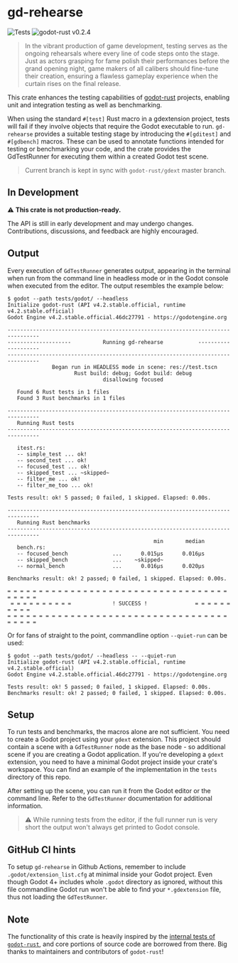 # gd-rehearse
![Tests](https://github.com/StatisMike/gd-rehearse/actions/workflows/tests.yaml/badge.svg)
![godot-rust v0.2.4](https://img.shields.io/badge/godot--rust-v0.2.4-blue?style=plastic)

>In the vibrant production of game development, testing serves as the ongoing rehearsals where every line of code steps onto the stage. Just as actors grasping for fame polish their performances before the grand opening night, game makers of all calibers should fine-tune their creation, ensuring a flawless gameplay experience when the curtain rises on the final release.

This crate enhances the testing capabilities of [godot-rust](https://github.com/godot-rust/gdext) projects, enabling unit 
and integration testing as well as benchmarking.

When using the standard `#[test]` Rust macro in a gdextension project, tests will fail if they involve objects that require the Godot executable to run. `gd-rehearse` provides a suitable testing stage by introducing the `#[gditest]` and `#[gdbench]` macros. These can be used to annotate functions intended for testing or benchmarking your code, and the crate provides the GdTestRunner for executing them within a created Godot test scene.

> Current branch is kept in sync with `godot-rust/gdext` master branch.

## In Development

⚠️ **This crate is not production-ready.**

The API is still in early development and may undergo changes. Contributions, discussions, and feedback are highly encouraged.

## Output

Every execution of `GdTestRunner` generates output, appearing in the terminal when run from the command line in headless mode 
or in the Godot console when executed from the editor. The output resembles the example below:

```
$ godot --path tests/godot/ --headless
Initialize godot-rust (API v4.2.stable.official, runtime v4.2.stable.official)
Godot Engine v4.2.stable.official.46dc27791 - https://godotengine.org

--------------------------------------------------------------------------------
--------------------          Running gd-rehearse           --------------------
--------------------------------------------------------------------------------
              Began run in HEADLESS mode in scene: res://test.tscn              
                     Rust build: debug; Godot build: debug                      
                              disallowing focused                               

   Found 6 Rust tests in 1 files
   Found 3 Rust benchmarks in 1 files

--------------------------------------------------------------------------------
   Running Rust tests
--------------------------------------------------------------------------------

   itest.rs:
   -- simple_test ... ok!
   -- second_test ... ok!
   -- focused_test ... ok!
   -- skipped_test ... ~skipped~
   -- filter_me ... ok!
   -- filter_me_too ... ok!

Tests result: ok! 5 passed; 0 failed, 1 skipped. Elapsed: 0.00s.

--------------------------------------------------------------------------------
   Running Rust benchmarks
--------------------------------------------------------------------------------
                                              min       median
   bench.rs:
   -- focused_bench              ...      0.015μs      0.016μs
   -- skipped_bench              ...    ~skipped~
   -- normal_bench               ...      0.016μs      0.020μs

Benchmarks result: ok! 2 passed; 0 failed, 1 skipped. Elapsed: 0.00s.

= = = = = = = = = = = = = = = = = = = = = = = = = = = = = = = = = = = = = = = = 
 = = = = = = = = = =             ! SUCCESS !               = = = = = = = = = =
= = = = = = = = = = = = = = = = = = = = = = = = = = = = = = = = = = = = = = = =
```

Or for fans of straight to the point, commandline option `--quiet-run` can be used:

```
$ godot --path tests/godot/ --headless -- --quiet-run
Initialize godot-rust (API v4.2.stable.official, runtime v4.2.stable.official)
Godot Engine v4.2.stable.official.46dc27791 - https://godotengine.org
 
Tests result: ok! 5 passed; 0 failed, 1 skipped. Elapsed: 0.00s.
Benchmarks result: ok! 2 passed; 0 failed, 1 skipped. Elapsed: 0.00s.
```

## Setup

To run tests and benchmarks, the macros alone are not sufficient. You need to create a Godot project using your `gdext` 
extension. This project should contain a scene with a `GdTestRunner` node as the base node - so additional scene if you 
are creating a Godot application. If you're developing a `gdext` extension, you need to have a minimal Godot project inside your 
crate's workspace. You can find an example of the implementation in the `tests` directory of this repo.

After setting up the scene, you can run it from the Godot editor or the command line. Refer to the `GdTestRunner` documentation 
for additional information.

> ⚠️ While running tests from the editor, if the full runner run is very short the output won't always get printed to Godot
console.

## GitHub CI hints

To setup `gd-rehearse` in Github Actions, remember to include `.godot/extension_list.cfg` at minimal inside your Godot project. 
Even though Godot 4+ includes whole `.godot` directory as ignored, without this file commandline Godot run won't be able to 
find your `*.gdextension` file, thus not loading the `GdTestRunner`. 

## Note

The functionality of this crate is heavily inspired by the [internal tests of `godot-rust`](https://github.com/godot-rust/gdext/tree/master/itest), 
and core portions of source code are borrowed from there. Big thanks to maintainers and contributors of `godot-rust`!